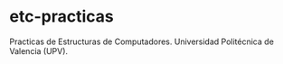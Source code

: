 # etc-practicas
Practicas de Estructuras de Computadores. Universidad Politécnica de Valencia (UPV).
